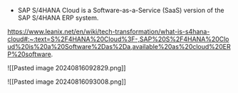 * SAP S/4HANA Cloud is a Software-as-a-Service (SaaS) version of the SAP S/4HANA ERP system.

https://www.leanix.net/en/wiki/tech-transformation/what-is-s4hana-cloud#:~:text=S%2F4HANA%20Cloud%3F-,SAP%20S%2F4HANA%20Cloud%20is%20a%20Software%2Das%2Da,available%20as%20cloud%20ERP%20software.

![[Pasted image 20240816092829.png]]

![[Pasted image 20240816093008.png]]

